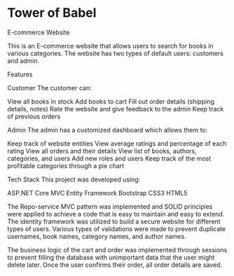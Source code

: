 # Tower of Babel

E-commerce Website

This is an E-commerce website that allows users to search for books in various categories. The website has two types of default users: customers and admin.

Features

Customer
The customer can:

View all books in stock
Add books to cart
Fill out order details (shipping details, notes)
Rate the website and give feedback to the admin
Keep track of previous orders

Admin
The admin has a customized dashboard which allows them to:

Keep track of website entities
View average ratings and percentage of each rating
View all orders and their details
View list of books, authors, categories, and users
Add new roles and users
Keep track of the most profitable categories through a pie chart

Tech Stack
This project was developed using:

ASP.NET Core MVC
Entity Framework
Bootstrap
CSS3
HTML5

The Repo-service MVC pattern was implemented and SOLID principles were applied to achieve a code that is easy to maintain and easy to extend. The identity framework was utilized to build a secure website for different types of users. Various types of validations were made to prevent duplicate usernames, book names, category names, and author names.

The business logic of the cart and order was implemented through sessions to prevent filling the database with unimportant data that the user might delete later. Once the user confirms their order, all order details are saved.
